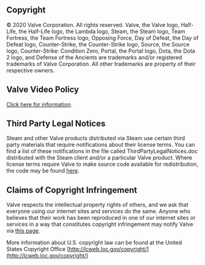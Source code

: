 Copyright
---------

© 2020 Valve Corporation. All rights reserved. Valve, the Valve logo, Half-Life, the Half-Life logo, the Lambda logo, Steam, the Steam logo, Team Fortress, the Team Fortress logo, Opposing Force, Day of Defeat, the Day of Defeat logo, Counter-Strike, the Counter-Strike logo, Source, the Source logo, Counter-Strike: Condition Zero, Portal, the Portal logo, Dota, the Dota 2 logo, and Defense of the Ancients are trademarks and/or registered trademarks of Valve Corporation. All other trademarks are property of their respective owners.  
  

Valve Video Policy
------------------

[Click here for information](https://store.steampowered.com/video_policy).  
  

Third Party Legal Notices
-------------------------

Steam and other Valve products distributed via Steam use certain third party materials that require notifications about their license terms. You can find a list of these notifications in the file called ThirdPartyLegalNotices.doc distributed with the Steam client and/or a particular Valve product. Where license terms require Valve to make source code available for redistribution, the code may be found [here](http://developer.valvesoftware.com/wiki/Valve_Open_Source).  
  

Claims of Copyright Infringement
--------------------------------

Valve respects the intellectual property rights of others, and we ask that everyone using our internet sites and services do the same. Anyone who believes that their work has been reproduced in one of our internet sites or services in a way that constitutes copyright infringement may notify Valve via [this page](https://steamcommunity.com/dmca/create/).  
  
More information about U.S. copyright law can be found at the United States Copyright Office [http://lcweb.loc.gov/copyright/](http://lcweb.loc.gov/copyright/)